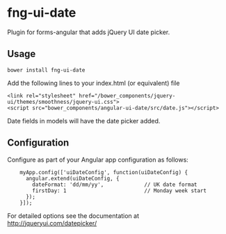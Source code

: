 # fng-ui-date

Plugin for forms-angular that adds jQuery UI date picker.

## Usage

    bower install fng-ui-date
    
Add the following lines to your index.html (or equivalent) file

    <link rel="stylesheet" href="/bower_components/jquery-ui/themes/smoothness/jquery-ui.css">
    <script src="bower_components/angular-ui-date/src/date.js"></script>
    
Date fields in models will have the date picker added.
    
## Configuration

Configure as part of your Angular app configuration as follows:

```
    myApp.config(['uiDateConfig', function(uiDateConfig) {
      angular.extend(uiDateConfig, {
        dateFormat: 'dd/mm/yy',             // UK date format
        firstDay: 1                         // Monday week start
      });
    }]);
```    

For detailed options see the documentation at http://jqueryui.com/datepicker/

